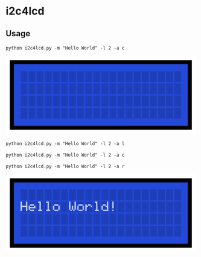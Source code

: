 # i2c4lcd

## Usage

```
python i2c4lcd.py -m "Hello World" -l 2 -a c
```
![](/images/print_single_clear.gif)


```
python i2c4lcd.py -m "Hello World" -l 2 -a l
```
```
python i2c4lcd.py -m "Hello World" -l 2 -a c
```
```
python i2c4lcd.py -m "Hello World" -l 2 -a r
```
![](/images/print_alignment.gif)
